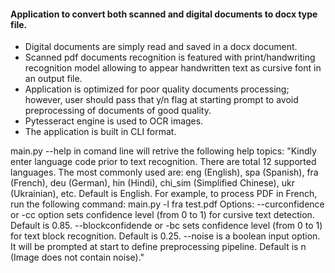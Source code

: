 #### Application to convert both scanned and digital documents to docx type file.
* Digital documents are simply read and saved in a docx document.
* Scanned pdf documents recognition is featured with print/handwriting recognition model allowing to appear handwritten text as cursive font in an output file.
* Application is optimized for poor quality documents processing; however, user should pass that y/n flag at starting prompt to avoid preprocessing of documents of good quality.
* Pytesseract engine is used to OCR images.
* The application is built in CLI format.

main.py --help in comand line will retrive the following help topics:
        "Kindly enter language code prior to text recognition. There are total 12 supported languages.
        The most commonly used are: eng (English), spa (Spanish), fra (French),
        deu (German), hin (Hindi), chi_sim (Simplified Chinese), ukr (Ukrainian), etc.
        Default is English.
        For example, to process PDF in French, run the following command:
        main.py -l fra test.pdf
        Options:
        --curconfidence or -cc option sets confidence level (from 0 to 1) for cursive text detection.
        Default is 0.85.
        --blockconfidende or -bc sets confidence level (from 0 to 1) for text block recognition.
        Default is 0.25.
        --noise is a boolean input option. It will be prompted at start to define preprocessing pipeline.
        Default is n (Image does not contain noise)."
